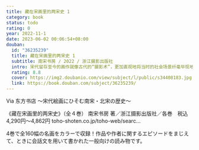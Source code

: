 ```yaml
---
title: 藏在宋画里的两宋史 1
category: book
status: todo
rating: 0
year: 2022-11-1
date: 2023-06-02 00:06:54+08:00
douban:
  id: "36235239"
  title: 藏在宋画里的两宋史 1
  subtitle: 南宋书房 / 2022 / 浙江摄影出版社
  intro: 宋代留存至今的画作就像古代的“摄影术”，更加直观地将当时的社会场景纤毫毕现地记录下来。从《七夕夜市图》中，我们可以看到宋朝人丰富的夜生活；从《骑驴郊游图》中，可以了解到宋朝人闲适出游时使用的交通工具；从《明妃出塞图》中，可以知悉宋朝不和亲的秘密；从《牧牛图》中，可以观察宋朝幼童发型的样子；从《橙黄橘绿图》里可以“品尝”宋朝品类繁多的水果；从《春山图》里能看到宋朝科学家的浪漫。欣赏古画既是一场精彩绝伦的视觉盛宴，让我们体会千年前画家高超的画技，又可以从中了解史籍中找不到答案的历史真相，使之在画家的笔下揭开隐秘的一角。
  rating: 8.8
  cover: https://img2.doubanio.com/view/subject/l/public/s34408183.jpg
  link: https://book.douban.com/subject/36235239/
---
```


Via 东方书店 ～宋代絵画にひそむ南宋・北宋の歴史～

《藏在宋画里的两宋史》（全４巻）
南宋书房 著／浙江摄影出版社／各巻　税込4,290円～4,862円
toho-shoten.co.jp/toho-web/searc…

4巻で全160幅の名画をカラーで収録！作品や作者に関するエピソードをまじえて、ときに会話文を用いて書かれた一般向けの読み物です。
